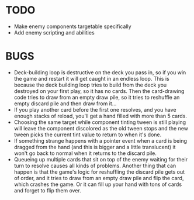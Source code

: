 # TODO

- Make enemy components targetable specifically
- Add enemy scripting and abilities

# BUGS

- Deck-building loop is destructive on the deck you pass in, so if you win the game and restart it will get caught in an endless loop. This is because the deck building loop tries to build from the deck you destroyed on your first play, so it has no cards. Then the card-drawing code tries to draw from an empty draw pile, so it tries to reshuffle an empty discard pile and then draw from it...
- If you play another card before the first one resolves, and you have enough stacks of reload, you'll get a hand filled with more than 5 cards.
- Choosing the same target while component tinting tween is still playing will leave the component discolored as the old tween stops and the new tween picks the current tint value to return to when it's done.
- If something strange happens with a pointer event when a card is being dragged from the hand (and this is bigger and a little translucent) it won't go back to normal when it returns to the discard pile.
- Queueing up multiple cards that sit on top of the enemy waiting for their turn to resolve causes all kinds of problems. Another thing that can happen is that the game's logic for reshuffling the discard pile gets out of order, and it tries to draw from an empty draw pile and flip the card, which crashes the game. Or it can fill up your hand with tons of cards and forget to flip them over.